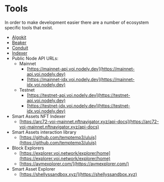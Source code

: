 # Tools

In order to make development easier there are a number of ecosystem specific tools that exist.



* [Algokit](https://github.com/algorandfoundation/algokit-cli)
* [Beaker](https://github.com/algorand-devrel/beaker)
* [Conduit](https://github.com/algorand/conduit)
* [Indexer](https://github.com/algorand/indexer)
* Public Node API URLs:
    * Mainnet    
       * [https://mainnet-api.voi.nodely.dev](https://mainnet-api.voi.nodely.dev)
       * [https://mainnet-idx.voi.nodely.dev](https://mainnet-idx.voi.nodely.dev)
    * Testnet
       * [https://testnet-api.voi.nodely.dev](https://testnet-api.voi.nodely.dev)
       * [https://testnet-idx.voi.nodely.dev](https://testnet-idx.voi.nodely.dev)
* Smart Assets NFT Indexer
    * [https://arc72-voi-mainnet.nftnavigator.xyz/api-docs](https://arc72-voi-mainnet.nftnavigator.xyz/api-docs)
* Smart Assets interaction library
    * [https://github.com/temptemp3/ulujs](https://github.com/temptemp3/ulujs)
* Block Explorers
    * [https://explorer.voi.network/explorer/home](https://explorer.voi.network/explorer/home)
    * [https://avmexplorer.com/](https://avmexplorer.com/)
* Smart Asset Explorer
    * [https://shellyssandbox.xyz/](https://shellyssandbox.xyz)

